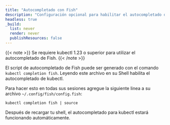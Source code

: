 ```yaml
---
title: "Autocompletado con Fish"
description: "Configuración opcional para habilitar el autocompletado de la shell Fish"
headless: true
_build:
  list: never
  render: never
  publishResources: false
---
```


{{< note >}}
Se requiere kubectl 1.23 o superior para utilizar el autocompletado de Fish.
{{< /note >}}

El script de autocompletado de Fish puede ser generado con el comando `kubectl completion fish`. Leyendo este archivo en su Shell habilita el autocompletado de kubectl.

Para hacer esto en todas sus sesiones agregue la siguiente linea a su archivo `~/.config/fish/config.fish`:

```shell
kubectl completion fish | source
```

Después de recargar tu shell, el autocompletado para kubectl estará funcionando automáticamente.

